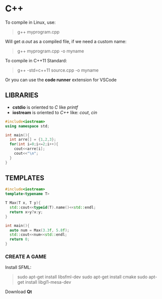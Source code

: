 # C++

To compile in Linux, use: <br/>

>g++ myprogram.cpp

Will get _a.out_ as a compiled file, if we need a custom name: <br/>

>g++ myprogram.cpp -o myname

To compile in C++11 Standard:

>g++ -std=c++11 source.cpp -o myname


Or you can use the __code runner__ extension for VSCode <br/>


## LIBRARIES

* __cstdio__ is oriented to _C_ like _printf_
* __iostream__ is oriented to _C++_ like: _cout_, _cin_


```c++
#include<iostream>
using namespace std;

int main(){
  int arre[] = {1,2,3};
  for(int i=0;i<=2;i++){
    cout<<arre[i];
    cout<<"\n";
  }  
}
```

## TEMPLATES

```c++
#include<iostream>
template<typename T>

T Max(T x, T y){
  std::cout<<typeid(T).name()<<std::endl;
  return x>y?x:y;
}

int main(){
  auto num = Max(3.3f, 5.8f);
  std::cout<<num<<std::endl;
  return 0;
}
```


### CREATE A GAME

Install SFML: <br/>
>sudo apt-get install libsfml-dev
>sudo apt-get install cmake
>sudo apt-get install libgl1-mesa-dev

Download __Qt__
